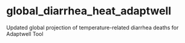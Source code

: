 # global_diarrhea_heat_adaptwell
Updated global projection of temperature-related diarrhea deaths for Adaptwell Tool

